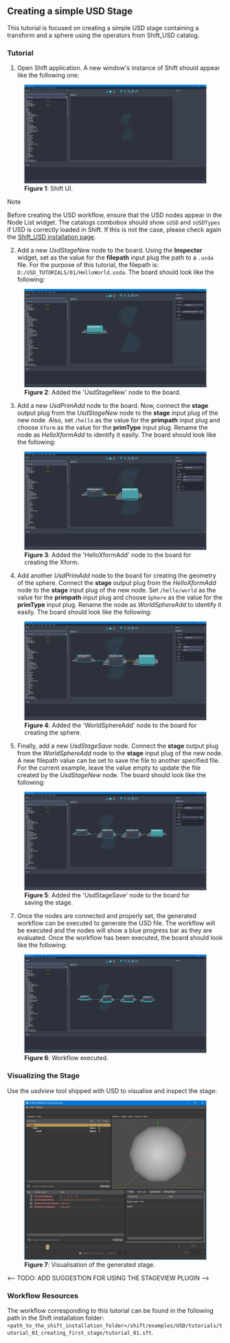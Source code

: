 ## Creating a simple USD Stage

This tutorial is focused on creating a simple USD stage containing a transform and a sphere using the operators from Shift_USD catalog.


### Tutorial

1. Open Shift application. A new window's instance of Shift should appear like the following one:

<figure>
    <img src="images/usd_tutorial_01/step_01_t01.png" alt="Shift UI.">
    <figcaption><b>Figure 1</b>: Shift UI.</figcaption>
</figure>

>[!NOTE]
> Before creating the USD workflow, ensure that the USD nodes appear in the Node List widget. The catalogs combobox should show `sUSD` and `sUSDTypes` if USD is correctly loaded in Shift. If this is not the case, please check again the [Shift_USD installation page](../usd#installation).

2. Add a new *UsdStageNew* node to the board. Using the **Inspector** widget, set as the value for the **filepath** input plug the path to a `.usda` file. For the purpose of this tutorial, the filepath is: `D:/USD_TUTORIALS/01/HelloWorld.usda`. The board should look like the following:

<figure>
    <img src="images/usd_tutorial_01/step_02_t01.png" alt="Added the 'UsdStageNew' node to the board.">
    <figcaption><b>Figure 2</b>: Added the 'UsdStageNew' node to the board.</figcaption>
</figure>

3. Add a new *UsdPrimAdd* node to the board. Now, connect the **stage** output plug from the *UsdStageNew* node to the **stage** input plug of the new node. Also, set `/hello` as the value for the **primpath** input plug and choose `Xform` as the value for the **primType** input plug. Rename the node as *HelloXformAdd* to identify it easily. The board should look like the following:

<figure>
    <img src="images/usd_tutorial_01/step_03_t01.png" alt="Added the 'HelloXformAdd' node to the board for creating the Xform.">
    <figcaption><b>Figure 3</b>: Added the 'HelloXformAdd' node to the board for creating the Xform.</figcaption>
</figure>

4. Add another *UsdPrimAdd* node to the board for creating the geometry of the sphere. Connect the **stage** output plug from the *HelloXformAdd* node to the **stage** input plug of the new node.  Set `/hello/world` as the value for the **primpath** input plug and choose `Sphere` as the value for the **primType** input plug. Rename the node as *WorldSphereAdd* to identify it easily. The board should look like the following:

<figure>
    <img src="images/usd_tutorial_01/step_04_t01.png" alt="Added the 'WorldSphereAdd' node to the board for creating the sphere.">
    <figcaption><b>Figure 4</b>: Added the 'WorldSphereAdd' node to the board for creating the sphere.</figcaption>
</figure>

5. Finally, add a new *UsdStageSave* node. Connect the **stage** output plug from the *WorldSphereAdd* node to the **stage** input plug of the new node. A new filepath value can be set to save the file to another specified file. For the current example, leave the value empty to update the file created by the *UsdStageNew* node. The board should look like the following:

<figure>
    <img src="images/usd_tutorial_01/step_05_t01.png" alt="Added the 'UsdStageSave' node to the board for saving the stage.">
    <figcaption><b>Figure 5</b>: Added the 'UsdStageSave' node to the board for saving the stage.</figcaption>
</figure>

7. Once the nodes are connected and properly set, the generated workflow can be executed to generate the USD file. The workflow will be executed and the nodes will show a blue progress bar as they are evaluated. Once the workflow has been executed, the board should look like the following:

<figure>
    <img src="images/usd_tutorial_01/step_06_t01.png" alt="Workflow executed.">
    <figcaption><b>Figure 6</b>: Workflow executed.</figcaption>
</figure>


### Visualizing the Stage

Use the *usdview* tool shipped with USD to visualise and inspect the stage:

<figure>
    <img src="images/usd_tutorial_01/step_07_t01.png" alt="Visualisation of the generated stage.">
    <figcaption><b>Figure 7</b>: Visualisation of the generated stage.</figcaption>
</figure>

<-- TODO: ADD SUGGESTION FOR USING THE STAGEVIEW PLUGIN -->


### Workflow Resources

The workflow corresponding to this tutorial can be found in the following path in the Shift installation folder: `<path_to_the_shift_installation_folder>/shift/examples/USD/tutorials/tutorial_01_creating_first_stage/tutorial_01.sft`.

